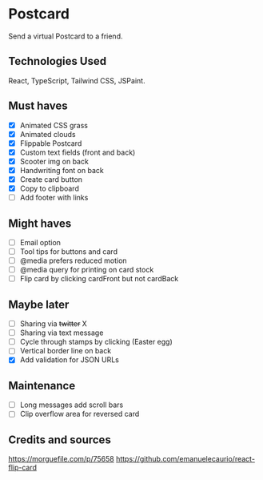 # Postcard
Send a virtual Postcard to a friend. 

## Technologies Used
React, TypeScript, Tailwind CSS, JSPaint.

## Must haves
- [x] Animated CSS grass  
- [x] Animated clouds  
- [x] Flippable Postcard  
- [x] Custom text fields (front and back)  
- [x] Scooter img on back
- [x] Handwriting font on back
- [x] Create card button
- [x] Copy to clipboard
- [ ] Add footer with links

## Might haves
- [ ] Email option  
- [ ] Tool tips for buttons and card
- [ ] @media prefers reduced motion
- [ ] @media query for printing on card stock  
- [ ] Flip card by clicking cardFront but not cardBack

## Maybe later 
- [ ] Sharing via ~~twitter~~ X
- [ ] Sharing via text message
- [ ] Cycle through stamps by clicking (Easter egg)
- [ ] Vertical border line on back
- [x] Add validation for JSON URLs

## Maintenance
- [ ] Long messages add scroll bars
- [ ] Clip overflow area for reversed card
## Credits and sources
https://morguefile.com/p/75658
https://github.com/emanuelecaurio/react-flip-card